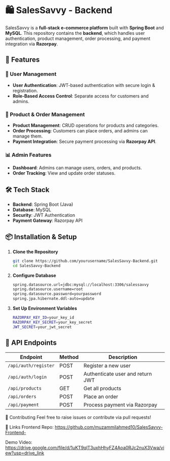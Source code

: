 # 🛍️ SalesSavvy - Backend  

SalesSavvy is a **full-stack e-commerce platform** built with **Spring Boot** and **MySQL**. This repository contains the **backend**, which handles user authentication, product management, order processing, and payment integration via **Razorpay**.  

## 🚀 Features  

### 👥 User Management  
- **User Authentication**: JWT-based authentication with secure login & registration.  
- **Role-Based Access Control**: Separate access for customers and admins.  

### 🏬 Product & Order Management  
- **Product Management**: CRUD operations for products and categories.  
- **Order Processing**: Customers can place orders, and admins can manage them.  
- **Payment Integration**: Secure payment processing via **Razorpay API**.  

### 📊 Admin Features  
- **Dashboard**: Admins can manage users, orders, and products.  
- **Order Tracking**: View and update order statuses.  

## 🛠️ Tech Stack  
- **Backend**: Spring Boot (Java)  
- **Database**: MySQL  
- **Security**: JWT Authentication  
- **Payment Gateway**: Razorpay API  

## 📦 Installation & Setup  

1. **Clone the Repository**  
   ```sh
   git clone https://github.com/yourusername/SalesSavvy-Backend.git
   cd SalesSavvy-Backend
2. **Configure Database**
   ```sh
   spring.datasource.url=jdbc:mysql://localhost:3306/salessavvy
   spring.datasource.username=root
   spring.datasource.password=yourpassword
   spring.jpa.hibernate.ddl-auto=update
3. **Set Up Environment Variables**
   ```sh
   RAZORPAY_KEY_ID=your_key_id
   RAZORPAY_KEY_SECRET=your_key_secret
   JWT_SECRET=your_jwt_secret

## 🔗 API Endpoints  

| Endpoint            | Method | Description                          |
|----------------------|--------|-------------------------------------|
| `/api/auth/register` | POST   | Register a new user                 |
| `/api/auth/login`    | POST   | Authenticate user and return JWT    |
| `/api/products`      | GET    | Get all products                    |
| `/api/orders`        | POST   | Place an order                      |
| `/api/payment`       | POST   | Process payment via Razorpay        |

🤝 Contributing
Feel free to raise issues or contribute via pull requests!

🔗 Links
Frontend Repo: https://github.com/muzammilahmed10/SalesSavvy-Frontend-

Demo Video: https://drive.google.com/file/d/1uKT9qlT3uxhHhyFZ4Aoa0RJc2nuX3Vwa/view?usp=drive_link
